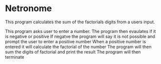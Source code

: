 # Netronome
This program calculates the sum of the factorials digits from a users input.

This program asks user to enter a number.
The program then evaulates if it is negative or positive
If negatve the program will say it is not possible and prompt the user to enter a positive number 
When a positive number is entered it will calculate the factorial of the number
The program will then sum the digits of factorial and print the result 
The program will then terminate  
